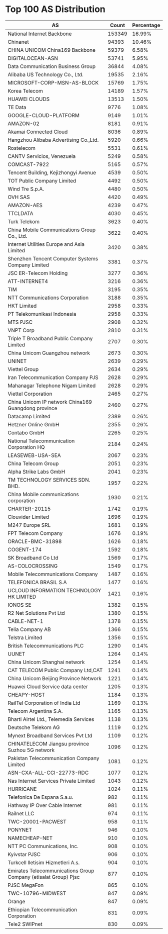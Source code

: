 # Top 100 AS Distribution
| AS | Count | Percentage |
|----|----|----|
| National Internet Backbone | 153349 | 16.99% |
| Chinanet | 94393 | 10.46% |
| CHINA UNICOM China169 Backbone | 59379 | 6.58% |
| DIGITALOCEAN-ASN | 53741 | 5.95% |
| Data Communication Business Group | 36844 | 4.08% |
| Alibaba US Technology Co., Ltd. | 19535 | 2.16% |
| MICROSOFT-CORP-MSN-AS-BLOCK | 15769 | 1.75% |
| Korea Telecom | 14189 | 1.57% |
| HUAWEI CLOUDS | 13513 | 1.50% |
| TE Data | 9776 | 1.08% |
| GOOGLE-CLOUD-PLATFORM | 9149 | 1.01% |
| AMAZON-02 | 8181 | 0.91% |
| Akamai Connected Cloud | 8036 | 0.89% |
| Hangzhou Alibaba Advertising Co.,Ltd. | 5920 | 0.66% |
| Rostelecom | 5531 | 0.61% |
| CANTV Servicios, Venezuela | 5249 | 0.58% |
| COMCAST-7922 | 5165 | 0.57% |
| Tencent Building, Kejizhongyi Avenue | 4539 | 0.50% |
| TOT Public Company Limited | 4492 | 0.50% |
| Wind Tre S.p.A. | 4480 | 0.50% |
| OVH SAS | 4420 | 0.49% |
| AMAZON-AES | 4239 | 0.47% |
| TTCLDATA | 4030 | 0.45% |
| Turk Telekom | 3623 | 0.40% |
| China Mobile Communications Group Co., Ltd. | 3622 | 0.40% |
| Internet Utilities Europe and Asia Limited | 3420 | 0.38% |
| Shenzhen Tencent Computer Systems Company Limited | 3381 | 0.37% |
| JSC ER-Telecom Holding | 3277 | 0.36% |
| ATT-INTERNET4 | 3216 | 0.36% |
| TIM | 3195 | 0.35% |
| NTT Communications Corporation | 3188 | 0.35% |
| HKT Limited | 2958 | 0.33% |
| PT Telekomunikasi Indonesia | 2958 | 0.33% |
| MTS PJSC | 2908 | 0.32% |
| VNPT Corp | 2810 | 0.31% |
| Triple T Broadband Public Company Limited | 2707 | 0.30% |
| China Unicom Guangzhou network | 2673 | 0.30% |
| UNINET | 2639 | 0.29% |
| Viettel Group | 2634 | 0.29% |
| Iran Telecommunication Company PJS | 2628 | 0.29% |
| Mahanagar Telephone Nigam Limited | 2628 | 0.29% |
| Viettel Corporation | 2465 | 0.27% |
| China Unicom IP network China169 Guangdong province | 2460 | 0.27% |
| Datacamp Limited | 2389 | 0.26% |
| Hetzner Online GmbH | 2355 | 0.26% |
| Contabo GmbH | 2265 | 0.25% |
| National Telecommunication Corporation HQ | 2184 | 0.24% |
| LEASEWEB-USA-SEA | 2067 | 0.23% |
| China Telecom Group | 2051 | 0.23% |
| Alpha Strike Labs GmbH | 2041 | 0.23% |
| TM TECHNOLOGY SERVICES SDN. BHD. | 1957 | 0.22% |
| China Mobile communications corporation | 1930 | 0.21% |
| CHARTER-20115 | 1742 | 0.19% |
| Clouvider Limited | 1696 | 0.19% |
| M247 Europe SRL | 1681 | 0.19% |
| FPT Telecom Company | 1676 | 0.19% |
| ORACLE-BMC-31898 | 1626 | 0.18% |
| COGENT-174 | 1592 | 0.18% |
| SK Broadband Co Ltd | 1569 | 0.17% |
| AS-COLOCROSSING | 1549 | 0.17% |
| Mobile Telecommunications Company | 1487 | 0.16% |
| TELEFONICA BRASIL S.A | 1477 | 0.16% |
| UCLOUD INFORMATION TECHNOLOGY HK LIMITED | 1421 | 0.16% |
| IONOS SE | 1382 | 0.15% |
| R2 Net Solutions Pvt Ltd | 1380 | 0.15% |
| CABLE-NET-1 | 1378 | 0.15% |
| Telia Company AB | 1366 | 0.15% |
| Telstra Limited | 1356 | 0.15% |
| British Telecommunications PLC | 1290 | 0.14% |
| UUNET | 1264 | 0.14% |
| China Unicom Shanghai network | 1254 | 0.14% |
| CAT TELECOM Public Company Ltd,CAT | 1241 | 0.14% |
| China Unicom Beijing Province Network | 1221 | 0.14% |
| Huawei Cloud Service data center | 1205 | 0.13% |
| CHEAPY-HOST | 1184 | 0.13% |
| RailTel Corporation of India Ltd | 1169 | 0.13% |
| Telecom Argentina S.A. | 1165 | 0.13% |
| Bharti Airtel Ltd., Telemedia Services | 1138 | 0.13% |
| Deutsche Telekom AG | 1119 | 0.12% |
| Mynext Broadband Services Pvt Ltd | 1109 | 0.12% |
| CHINATELECOM Jiangsu province Suzhou 5G network | 1096 | 0.12% |
| Pakistan Telecommunication Company Limited | 1081 | 0.12% |
| ASN-CXA-ALL-CCI-22773-RDC | 1077 | 0.12% |
| Nas Internet Services Private Limited | 1043 | 0.12% |
| HURRICANE | 1024 | 0.11% |
| Telefonica De Espana S.a.u. | 982 | 0.11% |
| Hathway IP Over Cable Internet | 981 | 0.11% |
| Railnet LLC | 974 | 0.11% |
| TWC-20001-PACWEST | 958 | 0.11% |
| PONYNET | 946 | 0.10% |
| NAMECHEAP-NET | 910 | 0.10% |
| NTT PC Communications, Inc. | 908 | 0.10% |
| Kyivstar PJSC | 906 | 0.10% |
| Turkcell Iletisim Hizmetleri A.s. | 904 | 0.10% |
| Emirates Telecommunications Group Company (etisalat Group) Pjsc | 877 | 0.10% |
| PJSC MegaFon | 865 | 0.10% |
| TWC-10796-MIDWEST | 847 | 0.09% |
| Orange | 847 | 0.09% |
| Ethiopian Telecommunication Corporation | 831 | 0.09% |
| Tele2 SWIPnet | 830 | 0.09% |
